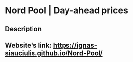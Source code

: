 # Nord Pool | Day-ahead prices
## Description
## Website's link: https://ignas-siauciulis.github.io/Nord-Pool/
